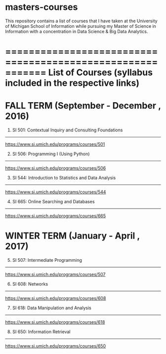 # masters-courses
This repository contains a list of courses that I have taken at the University of Michigan School of Information while pursuing my Master of Science in Information with a concentration in Data Science &amp; Big Data Analytics.

===========================================================
List of Courses (syllabus included in the respective links)
===========================================================


FALL TERM (September - December , 2016)
========================================

1. SI 501: Contextual Inquiry and Consulting Foundations 
---------------------------------------------------------
https://www.si.umich.edu/programs/courses/501


2. SI 506: Programming I (Using Python)
----------------------------------------
https://www.si.umich.edu/programs/courses/506


3. SI 544: Introduction to Statistics and Data Analysis
--------------------------------------------------------
https://www.si.umich.edu/programs/courses/544


4. SI 665: Online Searching and Databases
------------------------------------------
https://www.si.umich.edu/programs/courses/665




WINTER TERM (January - April , 2017)
=====================================

5. SI 507: Intermediate Programming
------------------------------------
https://www.si.umich.edu/programs/courses/507


6. SI 608: Networks
--------------------
https://www.si.umich.edu/programs/courses/608


7. SI 618: Data Manipulation and Analysis
------------------------------------------
https://www.si.umich.edu/programs/courses/618


8. SI 650: Information Retrieval
---------------------------------
https://www.si.umich.edu/programs/courses/650



